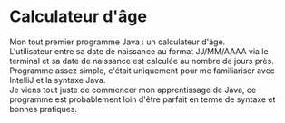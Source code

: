 # Calculateur d'âge

Mon tout premier programme Java : un calculateur d'âge.</br>
L'utilisateur entre sa date de naissance au format JJ/MM/AAAA via le terminal et sa date de naissance est calculée au nombre de jours près.</br>
Programme assez simple, c'était uniquement pour me familiariser avec IntelliJ et la syntaxe Java.</br>
Je viens tout juste de commencer mon apprentissage de Java, ce programme est probablement loin d'être parfait en terme de syntaxe et bonnes pratiques.